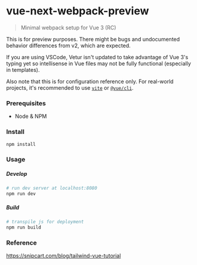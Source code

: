 # vue-next-webpack-preview

> Minimal webpack setup for Vue 3 (RC)

This is for preview purposes. There might be bugs and undocumented behavior differences from v2, which are expected.

If you are using VSCode, Vetur isn't updated to take advantage of Vue 3's typing yet so intellisense in Vue files may not be fully functional (especially in templates).

Also note that this is for configuration reference only. For real-world projects, it's recommended to use [`vite`](https://github.com/vitejs/vite) or [`@vue/cli`](https://github.com/vuejs/vue-cli).


### Prerequisites
- Node & NPM

### Install
```sh
npm install
```
### Usage
##### Develop
```sh
# run dev server at localhost:8080
npm run dev
```
##### Build
```sh
# transpile js for deployment
npm run build
```

### Reference
https://snipcart.com/blog/tailwind-vue-tutorial
